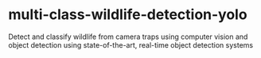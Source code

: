 # multi-class-wildlife-detection-yolo
Detect and classify wildlife from camera traps using computer vision and object detection using state-of-the-art, real-time object detection systems
